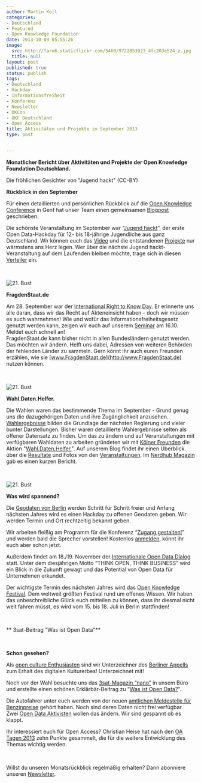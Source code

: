 ```yaml
---
author: Martin Koll
categories:
- Deutschland
- Featured
- Open Knowledge Foundation
date: 2013-10-09 05:55:26
image:
  src: http://farm6.staticflickr.com/5460/9722853923_4fc203e524_z.jpg
  title: null
layout: post
published: true
status: publish
tags:
- Deutschland
- Hackday
- Informationsfreiheit
- Konferenz
- Newsletter
- OKCon
- OKF Deutschland
- Open Access
title: Aktivitäten und Projekte im September 2013
type: post


---
```


**Monatlicher Bericht über Aktivitäten und Projekte der Open Knowledge Foundation Deutschland.** 

 Die fröhlichen Gesichter von "Jugend hackt" (CC-BY) 

**Rückblick in den September**

Für einen detaillierten und persönlichen Rückblick auf die [Open Knowledge Conference](http://okcon.org/) in Genf hat unser Team einen gemeinsamen [Blogpost](http://okfn.de/2013/10/open-knowledge-conference-2013/) geschrieben.

Die schönste Veranstaltung im September war “[Jugend hackt](http://www.jugendhackt.de)”, der erste Open Data-Hackday für 12- bis 18-jährige Jugendliche aus ganz Deutschland. Wir können euch das [Video](http://youtu.be/9ln9egZoksg) und die entstandenen [Projekte](http://jugendhackt.de/ergebnisse/) nur wärmstens ans Herz legen. Wer über die nächste Jugend hackt-Veranstaltung auf dem Laufenden bleiben möchte, trage sich in diesen [Verteiler](http://eepurl.com/E2acf) ein. 

 

![21. Bust](http://okfn.de/wp-content/blogs.dir/21/files/2013/08/fds_twitter-150x150.jpg)

**FragdenStaat.de**

Am 28. September war der [International Right to Know Day](http://blog.fragdenstaat.de/post/62415365878/recht-auf-information-fuer-alle). Er erinnerte uns alle daran, dass wir das Recht auf Akteneinsicht haben - doch wir müssen es auch wahrnehmen! Wie und wofür das Informationsfreiheitsgesetz genutzt werden kann, zeigen wir euch auf unserem [Seminar](http://blog.fragdenstaat.de/post/62321884218/seminar-zum-informationsfreiheitsgesetz-am-16-10) am 16.10. Meldet euch schnell an!  
FragdenStaat.de kann bisher nicht in allen Bundesländern genutzt werden. Das möchten wir ändern. Helft uns dabei, Adressen von weiteren Behörden der fehlenden Länder zu sammeln. Gern könnt ihr auch euren Freunden erzählen, wie sie [www.FragdenStaat.de](http://www.FragdenStaat.de) nutzen können.

 

![21. Bust](http://okfn.de/wp-content/blogs.dir/21/files/2013/09/wahldatenhelfer_mini-150x136.jpg)

**Wahl.Daten.Helfer.**

Die Wahlen waren das bestimmende Thema im September - Grund genug uns die dazugehörigen Daten und ihre Zugänglichkeit anzusehen. [Wahlergebnisse](https://www.govdata.de/daten/-/details/de-bundestagswahl-2013) bilden die Grundlage der nächsten Regierung und vieler bunter Darstellungen. Bisher waren detaillierte Wahlergebnisse selten als offener Datensatz zu finden. Um das zu ändern und auf Veranstaltungen mit verfügbaren Wahldaten zu arbeiten gründeten wir mit [Kölner Freunden](http://koelnapi.de/) die Aktion "[Wahl.Daten.Helfer.](http://wahldatenhelfer.de/)". Auf unserem Blog findet ihr einen Überblick über die [Resultate](http://okfn.de/2013/09/wahl-daten-helfer/) und Fotos von den [Veranstaltungen](http://www.flickr.com/photos/jbvkoos/sets/72157635795929203/). Im [Nerdhub Magazin](http://magazin.nerdhub.de/nerdhub-netzcast-folge-12/) gab es einen kurzen Bericht.

 

![21. Bust](http://farm9.staticflickr.com/8307/7759218228_0e0212233f_o.jpg)

**Was wird spannend?**

Die [Geodaten von Berlin](http://okfn.de/2013/10/berliner-geodaten/) werden Schritt für Schritt freier und Anfang nächsten Jahres wird es einen Hackday zu offenen Geodaten geben. Wir werden Termin und Ort rechtzeitig bekannt geben.

Wir arbeiten fleißig am Programm für die Konferenz “[Zugang gestalten!](http://www.zugang-gestalten.de)” und werden bald die Sprecher vorstellen! Kostenlos [anmelden](http://www.zugang-gestalten.de/registrierung/), könnt ihr euch aber schon jetzt.

Außerdem findet am 18./19. November der [Internationale Open Data Dialog](http://open-data.fokus.fraunhofer.de/?page_id=2075) statt. Unter dem diesjährigen Motto “THINK OPEN, THINK BUSINESS” wird ein Blick in die Zukunft gewagt und das Potential von Open Data für Unternehmen erkundet.

Der wichtigste Termin des nächsten Jahres wird das [Open Knowledge Festival](http://blog.okfn.org/2013/09/18/see-you-at-okfestival-2014/). Dem weltweit größten Festival rund um offenes Wissen. Wir haben das unbeschreibliche Glück euch mitteilen zu können, dass ihr diesmal nicht weit fahren müsst, es wird vom 15. bis 18. Juli in Berlin stattfinden!

 

  
** 3sat-Beitrag "Was ist Open Data"**

 

**Schon gesehen?**

Als [open culture Enthusiasten](http://okfn.de/2013/09/berliner-appell-zum-erhalt-des-digitalen-kulturerbes/) sind wir Unterzeichner des [Berliner Appells](http://berliner-appell.org) zum Erhalt des digitalen Kulturerbes! Unterzeichnet mit!

Noch vor der Wahl besuchte uns das [3sat-Magazin “nano”](http://www.3sat.de/nano/index.html) in unsem Büro und erstellte einen schönen Erklärbär-Beitrag zu “[Was ist Open Data?](http://www.3sat.de/mediathek/?mode=play&obj=37624)”.

Die Autofahrer unter euch werden von der neuen [amtlichen Meldestelle für Benzinpreise](http://blog.zdf.de/hyperland/2013/09/benzinpreis-app-im-buerokratiestau/) gehört haben. Noch sind deren Daten nicht frei verfügbar. Zwei [Open Data Aktivisten](http://blog.opendatalab.de/social/2013/09/04/zulassungsantrag-verbraucher-informationsdienst/) wollen das ändern. Wir sind gespannt ob es klappt.

Ihr interessiert euch für Open Access? Christian Heise hat nach den [OA Tagen 2013](http://okfn.de/2013/10/ruckblick-open-access-tage-2013-in-hamburg/) zehn Punkte gesammelt, die für die weitere Entwicklung des Themas wichtig werden.

 

Willst du unseren Monatsrückblick regelmäßig erhalten? Dann abonniere unseren [Newsletter](http://okfn.us5.list-manage.com/subscribe?u=929f1e07936386d34833e20d1&id=4ed2decd59).